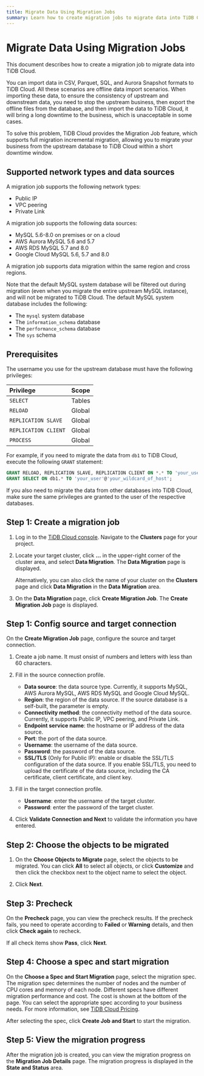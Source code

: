 ```yaml
---
title: Migrate Data Using Migration Jobs
summary: Learn how to create migration jobs to migrate data into TiDB Cloud.
---
```


# Migrate Data Using Migration Jobs

This document describes how to create a migration job to migrate data into TiDB Cloud.

You can import data in CSV, Parquet, SQL, and Aurora Snapshot formats to TiDB Cloud. All these scenarios are offline data import scenarios. When importing these data, to ensure the consistency of upstream and downstream data, you need to stop the upstream business, then export the offline files from the database, and then import the data to TiDB Cloud, it will bring a long downtime to the business, which is unacceptable in some cases.

To solve this problem, TiDB Cloud provides the Migration Job feature, which supports full migration incremental migration, allowing you to migrate your business from the upstream database to TiDB Cloud within a short downtime window.

## Supported network types and data sources

A migration job supports the following network types:

- Public IP
- VPC peering
- Private Link

A migration job supports the following data sources:

- MySQL 5.6-8.0 on premises or on a cloud
- AWS Aurora MySQL 5.6 and 5.7
- AWS RDS MySQL 5.7 and 8.0
- Google Cloud MySQL 5.6, 5.7 and 8.0

A migration job supports data migration within the same region and cross regions.

Note that the default MySQL system database will be filtered out during migration (even when you migrate the entire upstream MySQL instance), and will not be migrated to TiDB Cloud. The default MySQL system database includes the following:

- The `mysql` system database
- The `information_schema` database
- The `performance_schema` database
- The `sys` schema

## Prerequisites

The username you use for the upstream database must have the following privileges:

| Privilege | Scope |
|:----|:----|
| `SELECT` | Tables |
| `RELOAD` | Global |
| `REPLICATION SLAVE` | Global |
| `REPLICATION CLIENT` | Global |
| `PROCESS` | Global |

For example, if you need to migrate the data from `db1` to TiDB Cloud, execute the following `GRANT` statement:

```sql
GRANT RELOAD, REPLICATION SLAVE, REPLICATION CLIENT ON *.* TO 'your_user'@'your_wildcard_of_host'
GRANT SELECT ON db1.* TO 'your_user'@'your_wildcard_of_host';
```

If you also need to migrate the data from other databases into TiDB Cloud, make sure the same privileges are granted to the user of the respective databases.

## Step 1: Create a migration job

1. Log in to the [TiDB Cloud console](https://tidbcloud.com/console/clusters). Navigate to the **Clusters** page for your project.

2. Locate your target cluster, click **...** in the upper-right corner of the cluster area, and select **Data Migration**. The **Data Migration** page is displayed.

   Alternatively, you can also click the name of your cluster on the **Clusters** page and click **Data Migration** in the **Data Migration** area.

3. On the **Data Migration** page, click **Create Migration Job**. The **Create Migration Job** page is displayed.

## Step 1: Config source and target connection

On the **Create Migration Job** page, configure the source and target connection.

1. Create a job name. It must onsist of numbers and letters with less than 60 characters.

2. Fill in the source connection profile.

   - **Data source**: the data source type. Currently, it supports MySQL, AWS Aurora MySQL, AWS RDS MySQL and Google Cloud MySQL.
   - **Region**: the region of the data source. If the source database is a self-built, the parameter is empty.
   - **Connectivity method**: the connectivity method of the data source. Currently, it supports Public IP, VPC peering, and Private Link.
   - **Endpoint service name**: the hostname or IP address of the data source.
   - **Port**: the port of the data source.
   - **Username**: the username of the data source.
   - **Password**: the password of the data source.
   - **SSL/TLS** (Only for Public IP): enable or disable the SSL/TLS configuration of the data source. If you enable SSL/TLS, you need to upload the certificate of the data source, including the CA certificate, client certificate, and client key.

3. Fill in the target connection profile.

   - **Username**: enter the username of the target cluster.
   - **Password**: enter the password of the target cluster.

4. Click **Validate Connection and Next** to validate the information you have entered.

## Step 2: Choose the objects to be migrated

1. On the **Choose Objects to Migrate** page, select the objects to be migrated. You can click **All** to select all objects, or click **Customize** and then click the checkbox next to the object name to select the object.

2. Click **Next**.

## Step 3: Precheck

On the **Precheck** page, you can view the precheck results. If the precheck fails, you need to operate according to **Failed** or **Warning** details, and then click **Check again** to recheck.

If all check items show **Pass**, click **Next**.

## Step 4: Choose a spec and start migration

On the **Choose a Spec and Start Migration** page, select the migration spec. The migration spec determines the number of nodes and the number of CPU cores and memory of each node. Different specs have different migration performance and cost. The cost is shown at the bottom of the page. You can select the appropriate spec according to your business needs. For more information, see [TiDB Cloud Pricing](https://www.pingcap.com/tidb-cloud-pricing-details/).

After selecting the spec, click **Create Job and Start** to start the migration.

## Step 5: View the migration progress

After the migration job is created, you can view the migration progress on the **Migration Job Details** page. The migration progress is displayed in the **State and Status** area.
